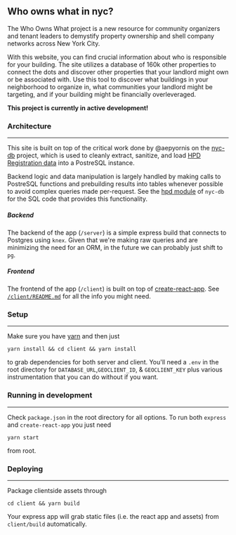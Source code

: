 ## Who owns what in nyc?

The Who Owns What project is a new resource for community organizers and tenant leaders to demystify property ownership and shell company networks across New York City.

With this website, you can find crucial information about who is responsible for your building. The site utilizes a database of 160k other properties to connect the dots and discover other properties that your landlord might own or be associated with. Use this tool to discover what buildings in your neighborhood to organize in, what communities your landlord might be targeting, and if your building might be financially overleveraged.

**This project is currently in active development!**

### Architecture
___

This site is built on top of the critical work done by @aepyornis on the [nyc-db](https://github.com/aepyornis/nyc-db) project, which is used to cleanly extract, sanitize, and load [HPD Registration data](http://www1.nyc.gov/site/hpd/about/open-data.page) into a PostreSQL instance.

Backend logic and data manipulation is largely handled by making calls to PostreSQL functions and prebuilding results into tables whenever possible to avoid complex queries made per-request. See the [hpd module](https://github.com/aepyornis/hpd/tree/master) of `nyc-db` for the SQL code that provides this functionality.

##### Backend

The backend of the app (`/server`) is a simple express build that connects to Postgres using `knex`. Given that we're making raw queries and are minimizing the need for an ORM, in the future we can probably just shift to `pg`.

##### Frontend

The frontend of the app (`/client`) is built on top of [create-react-app](https://github.com/facebookincubator/create-react-app). See [`/client/README.md`](https://github.com/JustFixNYC/who-owns-what/blob/master/client/README.md) for all the info you might need.

### Setup
___

Make sure you have [yarn](https://yarnpkg.com/en/)  and then just

```
yarn install && cd client && yarn install
```

to grab dependencies for both server and client. You'll need a `.env` in the root directory for `DATABASE_URL`,`GEOCLIENT_ID`, & `GEOCLIENT_KEY` plus various instrumentation that you can do without if you want.

### Running in development
___

Check `package.json` in the root directory for all options. To run both `express` and `create-react-app` you just need

```
yarn start
```

from root.

### Deploying
___

Package clientside assets through

```
cd client && yarn build
```

Your express app will grab static files (i.e. the react app and assets) from `client/build` automatically.
